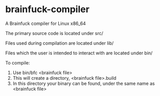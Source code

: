 # brainfuck-compiler
A Brainfuck compiler for Linux x86_64

The primary source code is located under src/

Files used during compilation are located under lib/

Files which the user is intended to interact with are located under bin/

To compile:
1. Use bin/bfc \<brainfuck file\>
2. This will create a directory, \<brainfuck file\>.build
3. In this directory your binary can be found, under the same name as \<brainfuck file\>
